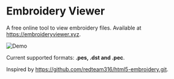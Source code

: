 # Embroidery Viewer

A free online tool to view embroidery files.
Available at https://embroideryviewer.xyz.

![Demo](/demo.gif)

Current supported formats: **.pes, .dst and .pec**.

Inspired by https://github.com/redteam316/html5-embroidery.git.
